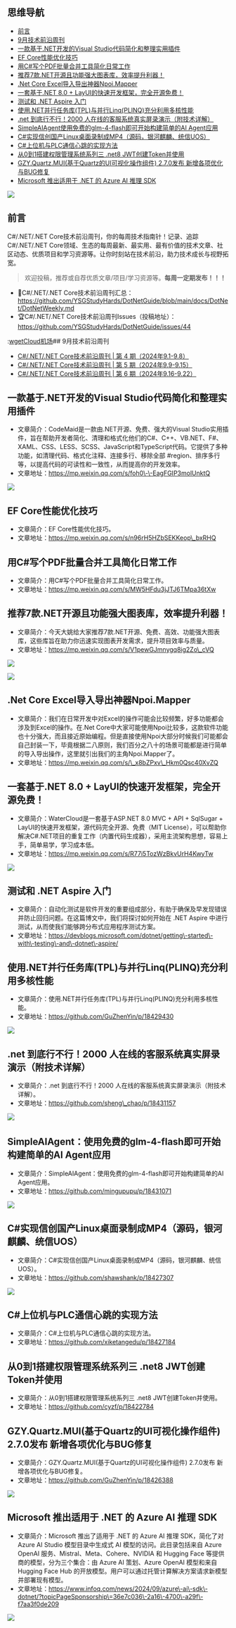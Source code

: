 ## 思维导航

* [前言](https://github.com)
* [9月技术前沿周刊](https://github.com)
* [一款基于.NET开发的Visual Studio代码简化和整理实用插件](https://github.com)
* [EF Core性能优化技巧](https://github.com)
* [用C\#写个PDF批量合并工具简化日常工作](https://github.com)
* [推荐7款.NET开源且功能强大图表库，效率提升利器！](https://github.com)
* [.Net Core Excel导入导出神器Npoi.Mapper](https://github.com)
* [一套基于.NET 8\.0 \+ LayUI的快速开发框架，完全开源免费！](https://github.com)
* [测试和 .NET Aspire 入门](https://github.com)
* [使用.NET并行任务库(TPL)与并行Linq(PLINQ)充分利用多核性能](https://github.com)
* [.net 到底行不行！2000 人在线的客服系统真实屏录演示（附技术详解）](https://github.com)
* [SimpleAIAgent使用免费的glm\-4\-flash即可开始构建简单的AI Agent应用](https://github.com)
* [C\#实现信创国产Linux桌面录制成MP4（源码，银河麒麟、统信UOS）](https://github.com)
* [C\#上位机与PLC通信心跳的实现方法](https://github.com)
* [从0到1搭建权限管理系统系列三 .net8 JWT创建Token并使用](https://github.com)
* [GZY.Quartz.MUI(基于Quartz的UI可视化操作组件) 2\.7\.0发布 新增各项优化与BUG修复](https://github.com)
* [Microsoft 推出适用于 .NET 的 Azure AI 推理 SDK](https://github.com)

![](https://img2024.cnblogs.com/blog/1336199/202409/1336199-20240930151423192-1004310447.png)


## 前言


C\#/.NET/.NET Core技术前沿周刊，你的每周技术指南针！记录、追踪C\#/.NET/.NET Core领域、生态的每周最新、最实用、最有价值的技术文章、社区动态、优质项目和学习资源等。让你时刻站在技术前沿，助力技术成长与视野拓宽。



> 欢迎投稿，推荐或自荐优质文章/项目/学习资源等。**每周一定期发布！！！**


* 📰C\#/.NET/.NET Core技术前沿周刊汇总：https://github.com/YSGStudyHards/DotNetGuide/blob/main/docs/DotNet/DotNetWeekly.md
* 🏆C\#/.NET/.NET Core技术前沿周刊Issues（投稿地址）：https://github.com/YSGStudyHards/DotNetGuide/issues/44


:[wgetCloud机场](https://tabijibiyori.org)## 9月技术前沿周刊


* [C\#/.NET/.NET Core技术前沿周刊 \| 第 4 期（2024年9\.1\-9\.8）](https://mp.weixin.qq.com/s?__biz=MzIxMTUzNzM5Ng==&mid=2247504939&idx=2&sn=02d6c405da3a8b8d12666792ddc9f2f7&scene=21#wechat_redirect)
* [C\#/.NET/.NET Core技术前沿周刊 \| 第 5 期（2024年9\.9\-9\.15）](https://mp.weixin.qq.com/s?__biz=MzIxMTUzNzM5Ng==&mid=2247505295&idx=2&sn=c9524a09487b6a8b7ccd63acdc0533d0&scene=21#wechat_redirect)
* [C\#/.NET/.NET Core技术前沿周刊 \| 第 6 期（2024年9\.16\-9\.22）](https://mp.weixin.qq.com/s?__biz=MzIxMTUzNzM5Ng==&mid=2247505725&idx=2&sn=8525b9db73cafa409c073836ca73ee28&scene=21#wechat_redirect)


## 一款基于.NET开发的Visual Studio代码简化和整理实用插件


* 文章简介：CodeMaid是一款由.NET开源、免费、强大的Visual Studio实用插件，旨在帮助开发者简化、清理和格式化他们的C\#、C\+\+、VB.NET、F\#、XAML、CSS、LESS、SCSS、JavaScript和TypeScript代码。它提供了多种功能，如清理代码、格式化注释、连接多行、移除全部 \#region、排序多行等，以提高代码的可读性和一致性，从而提高你的开发效率。
* 文章地址：https://mp.weixin.qq.com/s/foh0\-\-EagFGIP3molUnktQ


![](https://img2024.cnblogs.com/blog/1336199/202409/1336199-20240930151531501-1556387822.png)


## EF Core性能优化技巧


* 文章简介：EF Core性能优化技巧。
* 文章地址：https://mp.weixin.qq.com/s/n96rH5HZbSEKKeop\_bxRHQ


## 用C\#写个PDF批量合并工具简化日常工作


* 文章简介：用C\#写个PDF批量合并工具简化日常工作。
* 文章地址：https://mp.weixin.qq.com/s/MW5HFdu3jJTJ6TMpa36tXw


## 推荐7款.NET开源且功能强大图表库，效率提升利器！


* 文章简介：今天大姚给大家推荐7款.NET开源、免费、高效、功能强大图表库，这些库旨在助力你迅速实现图表开发需求，提升项目效率与质量。
* 文章地址：https://mp.weixin.qq.com/s/V1pewGJmnygq8ig2Zo\_cVQ


![](https://img2024.cnblogs.com/blog/1336199/202409/1336199-20240930151626815-1746140925.png)


![](https://img2024.cnblogs.com/blog/1336199/202409/1336199-20240930151639769-1454734593.png)


## .Net Core Excel导入导出神器Npoi.Mapper


* 文章简介：我们在日常开发中对Excel的操作可能会比较频繁，好多功能都会涉及到Excel的操作。在.Net Core中大家可能使用Npoi比较多，这款软件功能也十分强大，而且接近原始编程。但是直接使用Npoi大部分时候我们可能都会自己封装一下，毕竟根据二八原则，我们百分之八十的场景可能都是进行简单的导入导出操作，这里就引出我们的主角Npoi.Mapper了。
* 文章地址：https://mp.weixin.qq.com/s/\_x8bZPxv\_Hkm0Qsc40XvZQ


## 一套基于.NET 8\.0 \+ LayUI的快速开发框架，完全开源免费！


* 文章简介：WaterCloud是一套基于ASP.NET 8\.0 MVC \+ API \+ SqlSugar \+ LayUI的快速开发框架，源代码完全开源、免费（MIT License），可以帮助你解决C\#.NET项目的重复工作（内置代码生成器），采用主流架构思想，容易上手，简单易学，学习成本低。
* 文章地址：https://mp.weixin.qq.com/s/R77i5TozWzBkvUrH4KwyTw


![](https://img2024.cnblogs.com/blog/1336199/202409/1336199-20240930151757134-1283814993.png)


## 测试和 .NET Aspire 入门


* 文章简介：自动化测试是软件开发的重要组成部分，有助于确保及早发现错误并防止回归问题。在这篇博文中，我们将探讨如何开始在 .NET Aspire 中进行测试，从而使我们能够跨分布式应用程序测试方案。
* 文章地址：https://devblogs.microsoft.com/dotnet/getting\-started\-with\-testing\-and\-dotnet\-aspire/


## 使用.NET并行任务库(TPL)与并行Linq(PLINQ)充分利用多核性能


* 文章简介：使用.NET并行任务库(TPL)与并行Linq(PLINQ)充分利用多核性能。
* 文章地址：https://github.com/GuZhenYin/p/18429430


![](https://img2024.cnblogs.com/blog/1336199/202409/1336199-20240930151853111-454896500.png)


## .net 到底行不行！2000 人在线的客服系统真实屏录演示（附技术详解）


* 文章简介：.net 到底行不行！2000 人在线的客服系统真实屏录演示（附技术详解）。
* 文章地址：https://github.com/sheng\_chao/p/18431157


![](https://img2024.cnblogs.com/blog/1336199/202409/1336199-20240930151923962-1042193475.png) 


## SimpleAIAgent：使用免费的glm\-4\-flash即可开始构建简单的AI Agent应用


* 文章简介：SimpleAIAgent：使用免费的glm\-4\-flash即可开始构建简单的AI Agent应用。
* 文章地址：https://github.com/mingupupu/p/18431071


![](https://img2024.cnblogs.com/blog/1336199/202409/1336199-20240930152007930-972828538.png)


## C\#实现信创国产Linux桌面录制成MP4（源码，银河麒麟、统信UOS）


* 文章简介：C\#实现信创国产Linux桌面录制成MP4（源码，银河麒麟、统信UOS）。
* 文章地址：https://github.com/shawshank/p/18427307


![](https://img2024.cnblogs.com/blog/1336199/202409/1336199-20240930152045583-1541957027.png)


## C\#上位机与PLC通信心跳的实现方法


* 文章简介：C\#上位机与PLC通信心跳的实现方法。
* 文章地址：https://github.com/xiketangedu/p/18427184


## 从0到1搭建权限管理系统系列三 .net8 JWT创建Token并使用


* 文章简介：从0到1搭建权限管理系统系列三 .net8 JWT创建Token并使用。
* 文章地址：https://github.com/cyzf/p/18422784


## GZY.Quartz.MUI(基于Quartz的UI可视化操作组件) 2\.7\.0发布 新增各项优化与BUG修复


* 文章简介：GZY.Quartz.MUI(基于Quartz的UI可视化操作组件) 2\.7\.0发布 新增各项优化与BUG修复。
* 文章地址：https://github.com/GuZhenYin/p/18426388


![](https://img2024.cnblogs.com/blog/1336199/202409/1336199-20240930152133612-2121266821.png)


## Microsoft 推出适用于 .NET 的 Azure AI 推理 SDK


* 文章简介：Microsoft 推出了适用于 .NET 的 Azure AI 推理 SDK，简化了对 Azure AI Studio 模型目录中生成式 AI 模型的访问。此目录包括来自 Azure OpenAI 服务、Mistral、Meta、Cohere、NVIDIA 和 Hugging Face 等提供商的模型，分为三个集合：由 Azure AI 策划、Azure OpenAI 模型和来自 Hugging Face Hub 的开放模型。用户可以通过托管计算解决方案请求新模型并部署现有模型。
* 文章地址：https://www.infoq.com/news/2024/09/azure\-ai\-sdk\-dotnet/?topicPageSponsorship\=36e7c036\-2a16\-4700\-a29f\-f7aa3f0de209


![](https://img2024.cnblogs.com/blog/1336199/202409/1336199-20240930152205577-1405332357.png)


